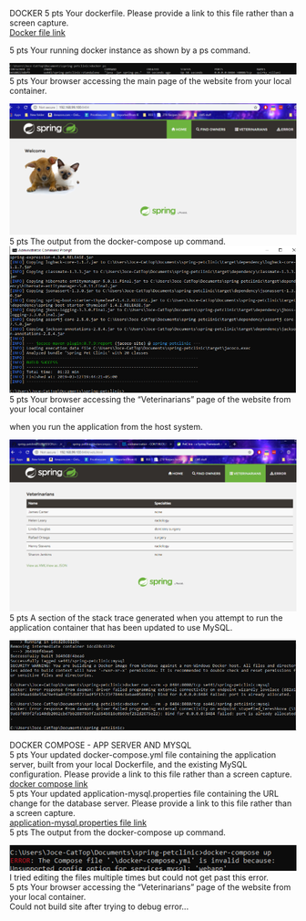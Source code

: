 DOCKER
5 pts Your dockerfile. Please provide a link to this file rather than a screen capture.<BR>
[Docker file link](Dockerfile)

5 pts Your running docker instance as shown by a ps command.<BR>

![Screen Capture #1](hw8images/dockerps.PNG)<BR>
5 pts Your browser accessing the main page of the website from your local container.<BR>

![Screen Capture #1](hw8images/dockerwebsitescreenshot.PNG)<BR>
5 pts The output from the docker-compose up command.<BR>
![Screen Capture #2](hw8images/docker-composeupcommand.PNG)
5 pts Your browser accessing the “Veterinarians” page of the website from your local container

when you run the application from the host system.<BR>

![Screen Capture Veterinarians](hw8images/veterinariansvalidationpage.PNG)<BR>
5 pts A section of the stack trace generated when you attempt to run the application
container that has been updated to use MySQL.<BR>

![Screen Capture #5](hw8images/connectexception.PNG)<BR>

DOCKER COMPOSE - APP SERVER AND MYSQL<BR>
5 pts Your updated docker-compose.yml file containing the application server, built from
your local Dockerfile, and the existing MySQL configuration. Please provide a link
to this file rather than a screen capture.<BR>
[docker compose link](docker-compose.yml)<BR>
5 pts Your updated application-mysql.properties file containing the URL change for
the database server. Please provide a link to this file rather than a screen capture.<BR>
[application-mysql.properties file link](/src/main/resources/application-mysql.properties)<BR>
5 pts The output from the docker-compose up command.<BR>

![Screen Capture #4](hw8images/dockercomposeup.PNG)<BR>
I tried editing the files multiple times but could not get past this error.<BR>
5 pts Your browser accessing the “Veterinarians” page of the website from your local container.<BR>
Could not build site after trying to debug error...  
